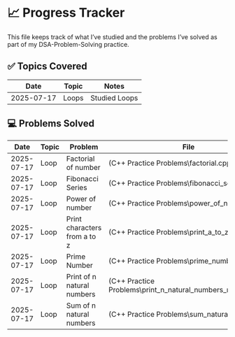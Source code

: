 # 📈 Progress Tracker
This file keeps track of what I’ve studied and the problems I’ve solved as part of my DSA-Problem-Solving practice.

## ✅ Topics Covered

| Date | Topic | Notes |
|------|-------|-------|
| 2025-07-17 | Loops | Studied Loops |


## 💻 Problems Solved

| Date | Topic | Problem | File |
|------|-------|---------|------|
| 2025-07-17 | Loop | Factorial of number | (C++ Practice Problems\factorial.cpp) |
| 2025-07-17 | Loop | Fibonacci Series | (C++ Practice Problems\fibonacci_series.cpp) |
| 2025-07-17 | Loop | Power of number | (C++ Practice Problems\power_of_number.cpp) |
| 2025-07-17 | Loop | Print characters from a to z | (C++ Practice Problems\print_a_to_z.cpp) |
| 2025-07-17 | Loop | Prime Number | (C++ Practice Problems\prime_number.cpp) |
| 2025-07-17 | Loop | Print of n natural numbers | (C++ Practice Problems\print_n_natural_numbers_reverse.cpp) |
| 2025-07-17 | Loop | Sum of n natural numbers | (C++ Practice Problems\sum_natural_num.cpp) |